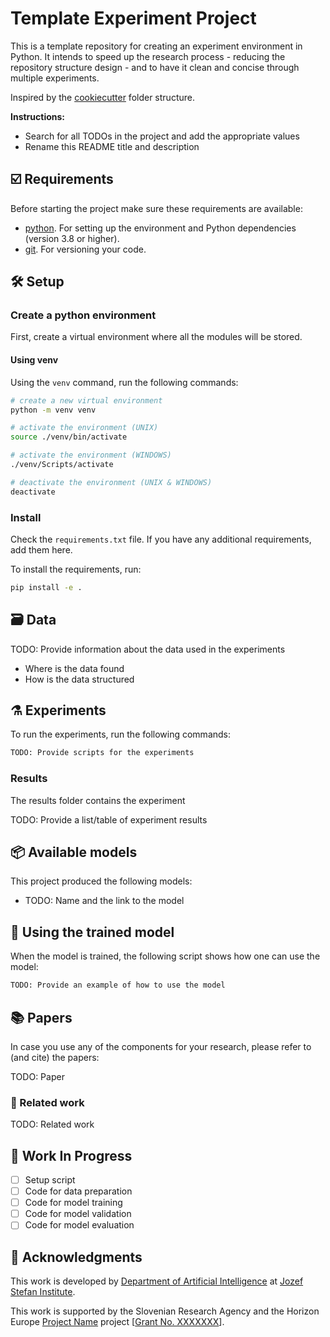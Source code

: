 # Template Experiment Project

This is a template repository for creating an experiment environment in Python. It intends to speed up the research process - reducing the repository structure design - and to have it clean and concise through multiple experiments.

Inspired by the [cookiecutter] folder structure.

**Instructions:**

- Search for all TODOs in the project and add the appropriate values
- Rename this README title and description

## ☑️ Requirements

Before starting the project make sure these requirements are available:

- [python]. For setting up the environment and Python dependencies (version 3.8 or higher).
- [git]. For versioning your code.

## 🛠️ Setup

### Create a python environment

First, create a virtual environment where all the modules will be stored.

#### Using venv

Using the `venv` command, run the following commands:

```bash
# create a new virtual environment
python -m venv venv

# activate the environment (UNIX)
source ./venv/bin/activate

# activate the environment (WINDOWS)
./venv/Scripts/activate

# deactivate the environment (UNIX & WINDOWS)
deactivate
```

### Install

Check the `requirements.txt` file. If you have any additional requirements, add them here.

To install the requirements, run:

```bash
pip install -e .
```

## 🗃️ Data

TODO: Provide information about the data used in the experiments

- Where is the data found
- How is the data structured

## ⚗️ Experiments

To run the experiments, run the following commands:

```bash
TODO: Provide scripts for the experiments
```

### Results

The results folder contains the experiment

TODO: Provide a list/table of experiment results

## 📦️ Available models

This project produced the following models:

- TODO: Name and the link to the model

## 🚀 Using the trained model

When the model is trained, the following script shows how one can use the model:

```python
TODO: Provide an example of how to use the model
```

## 📚 Papers

In case you use any of the components for your research, please refer to (and cite) the papers:

TODO: Paper

### 📓 Related work

TODO: Related work

## 🚧 Work In Progress

- [ ] Setup script
- [ ] Code for data preparation
- [ ] Code for model training
- [ ] Code for model validation
- [ ] Code for model evaluation

## 📣 Acknowledgments

This work is developed by [Department of Artificial Intelligence][ailab] at [Jozef Stefan Institute][ijs].

This work is supported by the Slovenian Research Agency and the Horizon Europe [Project Name][project] project [[Grant No. XXXXXXX][grant]].


[cookiecutter]: https://drivendata.github.io/cookiecutter-data-science/
[python]: https://www.python.org/
[git]: https://git-scm.com/
[ailab]: http://ailab.ijs.si/
[ijs]: https://www.ijs.si/

[project]: TODO
[grant]: TODO